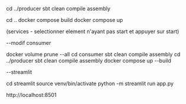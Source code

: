
cd ../producer
sbt clean compile assembly

cd ..
docker compose build
docker compose up

(services - selectionner element n'ayant pas start et appuyer sur start)


--modif consumer

docker volume prune --all
cd consumer
sbt clean compile assembly
cd ../producer
sbt clean compile assembly
docker compose up --build

--streamlit


cd streamlit
source venv/bin/activate
python -m streamlit run app.py

http://localhost:8501
